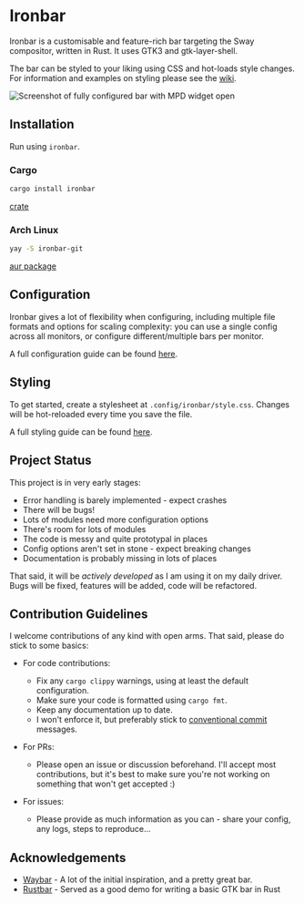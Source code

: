 # Ironbar

Ironbar is a customisable and feature-rich bar targeting the Sway compositor, written in Rust. 
It uses GTK3 and gtk-layer-shell.

The bar can be styled to your liking using CSS and hot-loads style changes. 
For information and examples on styling please see the [wiki](https://github.com/JakeStanger/ironbar/wiki).

![Screenshot of fully configured bar with MPD widget open](https://user-images.githubusercontent.com/5057870/184539623-92d56a44-a659-49a9-91f9-5cdc453e5dfb.png)

## Installation

Run using `ironbar`.

### Cargo

```sh
cargo install ironbar
```

[crate](https://crates.io/crates/ironbar)

### Arch Linux

```sh
yay -S ironbar-git
```

[aur package](https://aur.archlinux.org/packages/ironbar-git)

## Configuration

Ironbar gives a lot of flexibility when configuring, including multiple file formats 
and options for scaling complexity: you can use a single config across all monitors, 
or configure different/multiple bars per monitor. 

A full configuration guide can be found [here](https://github.com/JakeStanger/ironbar/wiki/configuration-guide).

## Styling

To get started, create a stylesheet at `.config/ironbar/style.css`. Changes will be hot-reloaded every time you save the file.

A full styling guide can be found [here](https://github.com/JakeStanger/ironbar/wiki/styling-guide).

## Project Status

This project is in very early stages:

- Error handling is barely implemented - expect crashes
- There will be bugs!
- Lots of modules need more configuration options
- There's room for lots of modules
- The code is messy and quite prototypal in places
- Config options aren't set in stone - expect breaking changes
- Documentation is probably missing in lots of places

That said, it will be *actively developed* as I am using it on my daily driver.
Bugs will be fixed, features will be added, code will be refactored.

## Contribution Guidelines

I welcome contributions of any kind with open arms. That said, please do stick to some basics:

- For code contributions:
  - Fix any `cargo clippy` warnings, using at least the default configuration.
  - Make sure your code is formatted using `cargo fmt`.
  - Keep any documentation up to date.
  - I won't enforce it, but preferably stick to [conventional commit](https://www.conventionalcommits.org/en/v1.0.0/) messages.


- For PRs:
  - Please open an issue or discussion beforehand. 
    I'll accept most contributions, but it's best to make sure you're not working on something that won't get accepted :)


- For issues:
  - Please provide as much information as you can - share your config, any logs, steps to reproduce...

## Acknowledgements

- [Waybar](https://github.com/Alexays/Waybar) - A lot of the initial inspiration, and a pretty great bar.
- [Rustbar](https://github.com/zeroeightysix/rustbar) - Served as a good demo for writing a basic GTK bar in Rust
